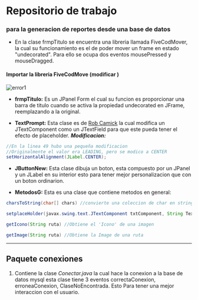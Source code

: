 # Repositorio de trabajo
### para la generacion de reportes desde una base de datos
- En la clase frmpTitulo se encuentra una libreria llamada FiveCodMover, la cual su
	funcionamiento es el de poder mover un frame en estado "undecorated".
	Para ello se ocupa dos eventos mousePressed y mouseDragged.

#### Importar la libreria FiveCodMove (modificar )
![error1](https://raw.githubusercontent.com/MABMW/TareaFinal_PRNII/main/ImgInstrucciones/explicacion.gif)


- **frmpTitulo:** Es un JPanel Form el cual su funcion es proporcionar una barra de titulo
	cuando se activa la propiedad undecorated en JFrame, reemplazando a la original.

- **TextPrompt:** Esta clase es de [Rob Camick](https://tips4java.wordpress.com/2009/11/29/text-prompt/ "Rob Camick") la cual modifica un JTextComponent como un
	JTextField para que este pueda tener el efecto de placeholder. ***Modificacion:***
```java
//En la linea 49 hubo una pequeña modificacion
//Originalmente el valor era LEADING, pero se modico a CENTER
setHorizontalAlignment(JLabel.CENTER);
```

- **JButtonNew:** Esta clase dibuja un boton, esta compuesto por un JPanel y un JLabel en su
	interior esto para tener mejor personalizacion que con un boton ordinarion.

- **MetodosG:** Esta es una clase que contiene metodos en general: 
```java
charsToString(char[] chars) //convierte una coleccion de char en string
```
```java
setplaceHolder(javax.swing.text.JTextComponent txtComponent, String Texto, int estiloFuente, float Alpha) // Configura el placeholder en el JTextComponent
```
```java
getIcono(String ruta) //Obtiene el 'Icono' de una imagen
```
```java
getImage(String ruta) //Obtiene la Image de una ruta
```

------------

## Paquete conexiones
1. Contiene la clase *Conectar.java* la cual hace la conexion a la base de datos mysql
	esta clase tiene 3 eventos correctaConexion, erroneaConexion, ClaseNoEncontrada. Esto Para
	tener una mejor interaccion con el usuario.